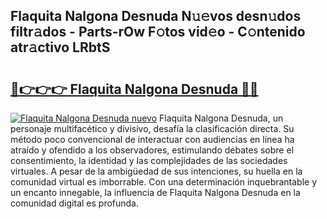 ## Flaquita Nalgona Desnuda N𝚞𝚎vos desn𝚞dos filtr𝚊dos - Parts-rOw F𝚘tos vid𝚎o - C𝚘ntenido atr𝚊ctivo LRbtS

# <h2><a href="http://mb7o1n.tromn.icu/?c=Flaquita+Nalgona+Desnuda">🔗👉👉👉 Flaquita Nalgona Desnuda 🔗🔗</a></h2>

[![Flaquita Nalgona Desnuda nuevo](https://i.imgur.com/pEAQMta.gif)](http://mb7o1n.tromn.icu/?c=Flaquita+Nalgona+Desnuda)
Flaquita Nalgona Desnuda, un personaje multifacético y divisivo, desafía la clasificación directa. Su método poco convencional de interactuar con audiencias en línea ha atraído y ofendido a los observadores, estimulando debates sobre el consentimiento, la identidad y las complejidades de las sociedades virtuales. A pesar de la ambigüedad de sus intenciones, su huella en la comunidad virtual es imborrable. Con una determinación inquebrantable y un encanto innegable, la influencia de Flaquita Nalgona Desnuda en la comunidad digital es profunda.

